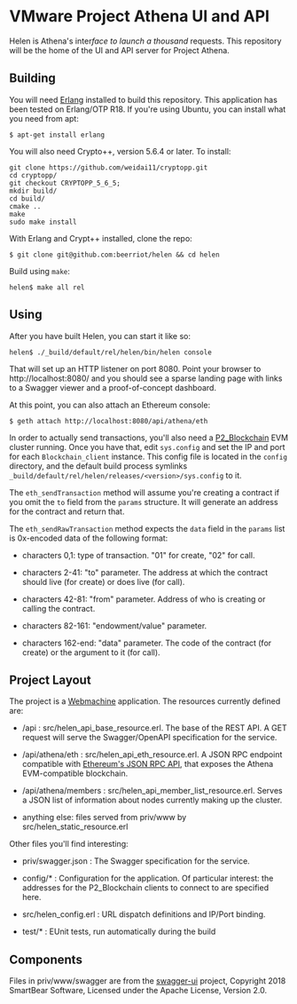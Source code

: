 # VMware Project Athena UI and API

Helen is Athena's inter*face to launch a thousand* requests. This
repository will be the home of the UI and API server for Project
Athena.

## Building

You will need [Erlang](http://www.erlang.org/) installed to build this
repository. This application has been tested on Erlang/OTP R18. If
you're using Ubuntu, you can install what you need from apt:

```
$ apt-get install erlang
```

You will also need Crypto++, version 5.6.4 or later. To install:

```
git clone https://github.com/weidai11/cryptopp.git
cd cryptopp/
git checkout CRYPTOPP_5_6_5;
mkdir build/
cd build/
cmake ..
make
sudo make install
```

With Erlang and Crypt++ installed, clone the repo:

```
$ git clone git@github.com:beerriot/helen && cd helen
```

Build using `make`:

```
helen$ make all rel
```

## Using

After you have built Helen, you can start it like so:

```
helen$ ./_build/default/rel/helen/bin/helen console
```

That will set up an HTTP listener on port 8080. Point your browser to
http://localhost:8080/ and you should see a sparse landing page with
links to a Swagger viewer and a proof-of-concept dashboard.

At this point, you can also attach an Ethereum console:

```
$ geth attach http://localhost:8080/api/athena/eth
```

In order to actually send transactions, you'll also need a
[P2_Blockchain](https://github.com/guyg7/P2_Blockchain) EVM cluster
running. Once you have that, edit `sys.config` and set the IP and port
for each `Blockchain_client` instance. This config file is located in
the `config` directory, and the default build process symlinks
`_build/default/rel/helen/releases/<version>/sys.config` to it.

The `eth_sendTransaction` method will assume you're creating a
contract if you omit the `to` field from the `params` structure. It
will generate an address for the contract and return that.

The `eth_sendRawTransaction` method expects the `data` field in the
`params` list is 0x-encoded data of the following format:

 * characters 0,1: type of transaction. "01" for create, "02" for call.

 * characters 2-41: "to" parameter. The address at which the contract
   should live (for create) or does live (for call).

 * characters 42-81: "from" parameter. Address of who is creating or
   calling the contract.

 * characters 82-161: "endowment/value" parameter.

 * characters 162-end: "data" parameter. The code of the contract (for
   create) or the argument to it (for call).

## Project Layout

The project is a
[Webmachine](https://github.com/webmachine/webmachine/wiki)
application. The resources currently defined are:

 * /api : src/helen_api_base_resource.erl. The base of the REST API. A
   GET request will serve the Swagger/OpenAPI specification for the
   service.

 * /api/athena/eth : src/helen_api_eth_resource.erl. A JSON RPC
   endpoint compatible with [Ethereum's JSON RPC
   API](https://ethereum.gitbooks.io/frontier-guide/content/rpc.html),
   that exposes the Athena EVM-compatible blockchain.

 * /api/athena/members :
   src/helen_api_member_list_resource.erl. Serves a JSON list of
   information about nodes currently making up the cluster.

 * anything else: files served from priv/www by
   src/helen_static_resource.erl

Other files you'll find interesting:

 * priv/swagger.json : The Swagger specification for the service.

 * config/* : Configuration for the application. Of particular
   interest: the addresses for the P2_Blockchain clients to connect to
   are specified here.

 * src/helen_config.erl : URL dispatch definitions and IP/Port
   binding.

 * test/* : EUnit tests, run automatically during the build

## Components

Files in priv/www/swagger are from the
[swagger-ui](https://github.com/swagger-api/swagger-ui) project,
Copyright 2018 SmartBear Software, Licensed under the Apache License,
Version 2.0.
